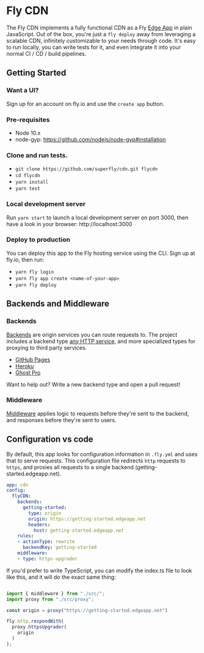 # Fly CDN

The Fly CDN implements a fully functional CDN as a Fly [Edge App](https://fly.io/docs/#edge-applications) in plain JavaScript. Out of the box, you're just a `fly deploy` away from leveraging a scalable CDN, infinitely customizable to your needs through code. It's easy to run locally, you can write tests for it, and even integrate it into your normal CI / CD / build pipelines.

## Getting Started

### Want a UI?

Sign up for an account on fly.io and use the `create app` button.

### Pre-requisites

* Node 10.x
* node-gyp: https://github.com/nodejs/node-gyp#installation

### Clone and run tests.

* `git clone https://github.com/superfly/cdn.git flycdn` 
* `cd flycdn`
* `yarn install`
* `yarn test`

### Local development server

Run `yarn start` to launch a local development server on port 3000, then have a look in your browser: http://localhost:3000

### Deploy to production

You can deploy this app to the Fly hosting service using the CLI. Sign up at fly.io, then run:

* `yarn fly login`
* `yarn fly app create <name-of-your-app>`
* `yarn fly deploy`

## Backends and Middleware

### Backends

[Backends](https://github.com/superfly/cdn/tree/master/src/backends) are origin services you can route requests to. The project includes a backend type [any HTTP service](https://github.com/superfly/cdn/blob/master/src/backends/origin.ts), and more specialized types for proxying to third party services.

* [GitHub Pages](https://github.com/superfly/cdn/blob/master/src/backends/github_pages.ts)
* [Heroku](https://github.com/superfly/cdn/blob/master/src/backends/heroku.ts)
* [Ghost Pro](https://github.com/superfly/cdn/blob/master/src/backends/ghost_pro.ts)

Want to help out? Write a new backend type and open a pull request!

### Middleware

[Middleware](https://github.com/superfly/cdn/tree/master/src/middleware) applies logic to requests before they're sent to the backend, and responses before they're sent to users.

## Configuration vs code

By default, this app looks for configuration information in `.fly.yml` and uses that to serve requests. This configuration file redirects `http` requests to `https`, and proxies all requests to a single backend (getting-started.edgeapp.net).

```yaml
app: cdn
config:
  flyCDN:
    backends:
      getting-started:
        type: origin
        origin: https://getting-started.edgeapp.net
        headers:
          host: getting-started.edgeapp.net
    rules:
    - actionType: rewrite
      backendKey: getting-started
    middleware:
    - type: https-upgrader
```

If you'd prefer to write TypeScript, you can modify the index.ts file to look like this, and it will do the exact same thing:

```typescript

import { middleware } from "./src/";
import proxy from "./src/proxy";

const origin = proxy("https://getting-started.edgeapp.net")

fly.http.respondWith(
  proxy.httpsUpgrader(
    origin
  )
);
```

